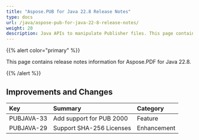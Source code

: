 ```yaml
---
title: "Aspose.PUB for Java 22.8 Release Notes"
type: docs
url: /java/aspose-pub-for-java-22-8-release-notes/
weight: 20
description: Java APIs to manipulate Publisher files. This page contains new features Aspose.PUB for Java, enhancement, and bug fixes in 2022, version 22.8.
---
```


{{% alert color="primary" %}}

This page contains release notes information for Aspose.PDF for Java 22.8.

{{% /alert %}}
## **Improvements and Changes**

|**Key**|**Summary**|**Category**|
| :- | :- | :- |
|PUBJAVA-33|Add support for PUB 2000|Feature|
|PUBJAVA-29|Support SHA-256 Licenses|Enhancement|
